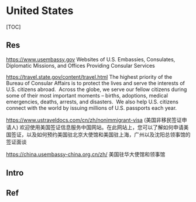 # United States

[TOC]



## Res
https://www.usembassy.gov
Websites of U.S. Embassies, Consulates, Diplomatic Missions, and Offices Providing Consular Services

https://travel.state.gov/content/travel.html
The highest priority of the Bureau of Consular Affairs is to protect the lives and serve the interests of U.S. citizens abroad.  Across the globe, we serve our fellow citizens during some of their most important moments – births, adoptions, medical emergencies, deaths, arrests, and disasters.  We also help U.S. citizens connect with the world by issuing millions of U.S. passports each year.

https://www.ustraveldocs.com/cn/zh/nonimmigrant-visa (美国非移民签证申请人)
欢迎使用美国签证信息服务中国网站。在此网站上，您可以了解如何申请美国签证，以及如何预约美国驻北京大使馆和美国驻上海，广州以及沈阳总领事馆的签证面谈

https://china.usembassy-china.org.cn/zh/
美国驻华大使馆和领事馆



## Intro



## Ref
[CS PhD/Master F1签证]: https://denghilbert.github.io/blog/流程

[美国留学I20和F1签证有什么不同？ - 懂王美签的文章 - 知乎]: https://zhuanlan.zhihu.com/p/363353304
